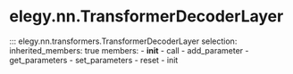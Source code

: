
# elegy.nn.TransformerDecoderLayer

::: elegy.nn.transformers.TransformerDecoderLayer
    selection:
        inherited_members: true
        members:
            - __init__
            - call
            - add_parameter
            - get_parameters
            - set_parameters
            - reset
            - init
        